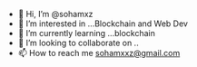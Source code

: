 - 👋 Hi, I’m @sohamxz
- 👀 I’m interested in ...Blockchain and Web Dev
- 🌱 I’m currently learning ...blockchain
- 💞️ I’m looking to collaborate on ..
- 📫 How to reach me sohamxxz@gmail.com

<!---
sohamxz/sohamxz is a ✨ special ✨ repository because its `README.md` (this file) appears on your GitHub profile.
You can click the Preview link to take a look at your changes.
--->
